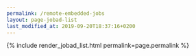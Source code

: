 ```yaml
---
permalink: /remote-embedded-jobs
layout: page-jobad-list
last_modified_at: 2019-09-20T18:37:16+0200
---
```

{% include render_jobad_list.html permalink=page.permalink %}
